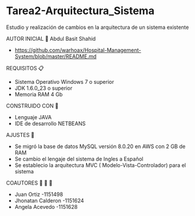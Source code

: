 # Tarea2-Arquitectura_Sistema
Estudio y realización de cambios en la arquitectura de un sistema existente

AUTOR INICIAL :man:
Abdul Basit Shahid
- https://github.com/warhoax/Hospital-Management-System/blob/master/README.md


REQUISITOS :clipboard:
-	Sistema Operativo Windows 7 o superior
-	JDK 1.6.0_23 o superior
-	Memoria RAM 4 Gb 

CONSTRUIDO CON :hammer:
+ Lenguaje JAVA
+ IDE de desarrollo NETBEANS

AJUSTES :wrench:
- Se migró la base de datos MySQL versión 8.0.20 en AWS con 2 GB de RAM
- Se cambio el lengaje del sistema de Ingles a Español
- Se establecio la arquitectura MVC ( Modelo-Vista-Controlador) para el sistema

COAUTORES :man: :man: :woman:
- Juan Ortiz -1151498
- Jhonatan Calderon -1151624
- Angela Acevedo -1151628
